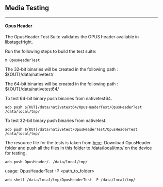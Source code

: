 ## Media Testing ##
---
#### Opus Header
The OpusHeader Test Suite validates the OPUS header available in libstagefright.

Run the following steps to build the test suite:
```
m OpusHeaderTest
```

The 32-bit binaries will be created in the following path : ${OUT}/data/nativetest/

The 64-bit binaries will be created in the following path : ${OUT}/data/nativetest64/

To test 64-bit binary push binaries from nativetest64.
```
adb push ${OUT}/data/nativetest64/OpusHeaderTest/OpusHeaderTest /data/local/tmp/
```

To test 32-bit binary push binaries from nativetest.
```
adb push ${OUT}/data/nativetest/OpusHeaderTest/OpusHeaderTest /data/local/tmp/
```

The resource file for the tests is taken from [here](https://drive.google.com/drive/folders/13cM4tAaVFrmr-zGFqaAzFBbKs75pnm9b).
Download OpusHeader folder and push all the files in this folder to /data/local/tmp/ on the device for testing.
```
adb push OpusHeader/. /data/local/tmp/
```

usage: OpusHeaderTest -P \<path_to_folder\>
```
adb shell /data/local/tmp/OpusHeaderTest -P /data/local/tmp/
```
